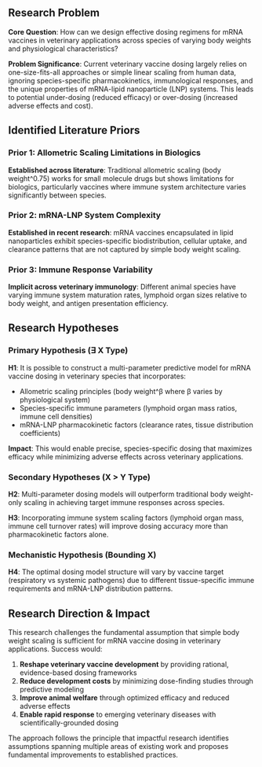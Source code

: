 ## Research Problem

**Core Question**: How can we design effective dosing regimens for mRNA vaccines in veterinary applications across species of varying body weights and physiological characteristics?

**Problem Significance**: Current veterinary vaccine dosing largely relies on one-size-fits-all approaches or simple linear scaling from human data, ignoring species-specific pharmacokinetics, immunological responses, and the unique properties of mRNA-lipid nanoparticle (LNP) systems. This leads to potential under-dosing (reduced efficacy) or over-dosing (increased adverse effects and cost).

## Identified Literature Priors

### Prior 1: Allometric Scaling Limitations in Biologics

**Established across literature**: Traditional allometric scaling (body weight^0.75) works for small molecule drugs but shows limitations for biologics, particularly vaccines where immune system architecture varies significantly between species.

### Prior 2: mRNA-LNP System Complexity

**Established in recent research**: mRNA vaccines encapsulated in lipid nanoparticles exhibit species-specific biodistribution, cellular uptake, and clearance patterns that are not captured by simple body weight scaling.

### Prior 3: Immune Response Variability

**Implicit across veterinary immunology**: Different animal species have varying immune system maturation rates, lymphoid organ sizes relative to body weight, and antigen presentation efficiency.

## Research Hypotheses

### Primary Hypothesis (∃ X Type)

**H1**: It is possible to construct a multi-parameter predictive model for mRNA vaccine dosing in veterinary species that incorporates:

* Allometric scaling principles (body weight^β where β varies by physiological system)
* Species-specific immune parameters (lymphoid organ mass ratios, immune cell densities)
* mRNA-LNP pharmacokinetic factors (clearance rates, tissue distribution coefficients)

**Impact**: This would enable precise, species-specific dosing that maximizes efficacy while minimizing adverse effects across veterinary applications.

### Secondary Hypotheses (X > Y Type)

**H2**: Multi-parameter dosing models will outperform traditional body weight-only scaling in achieving target immune responses across species.

**H3**: Incorporating immune system scaling factors (lymphoid organ mass, immune cell turnover rates) will improve dosing accuracy more than pharmacokinetic factors alone.

### Mechanistic Hypothesis (Bounding X)

**H4**: The optimal dosing model structure will vary by vaccine target (respiratory vs systemic pathogens) due to different tissue-specific immune requirements and mRNA-LNP distribution patterns.

## Research Direction & Impact

This research challenges the fundamental assumption that simple body weight scaling is sufficient for mRNA vaccine dosing in veterinary applications. Success would:

1. **Reshape veterinary vaccine development** by providing rational, evidence-based dosing frameworks
2. **Reduce development costs** by minimizing dose-finding studies through predictive modeling
3. **Improve animal welfare** through optimized efficacy and reduced adverse effects
4. **Enable rapid response** to emerging veterinary diseases with scientifically-grounded dosing

The approach follows the principle that impactful research identifies assumptions spanning multiple areas of existing work and proposes fundamental improvements to established practices.